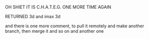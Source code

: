 OH SHIET
IT IS C.H.A.T.E.G.
ONE MORE TIME
AGAIN

RETURNED
3d and imax 3d


and there is one more comment, to pull it remotely and make another branch, then merge it and so on
and another one
